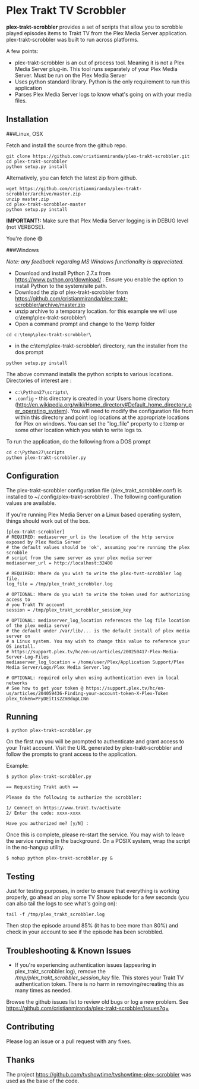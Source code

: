Plex Trakt TV Scrobbler
=====================

**plex-trakt-scrobbler** provides a set of scripts that allow you to scrobble played episodes items to Trakt TV from the Plex Media Server application. plex-trakt-scrobbler was built to run across platforms.

A few points:

* plex-trakt-scrobbler is an out of process tool. Meaning it is not a Plex Media Server plug-in. This tool runs separately of your Plex Media Server.
Must be run on the Plex Media Server
* Uses python standard library. Python is the only requirement to run this application
* Parses Plex Media Server logs to know what's going on with your media files.

Installation
----

###Linux, OSX

Fetch and install the source from the github repo.

```
git clone https://github.com/cristianmiranda/plex-trakt-scrobbler.git
cd plex-trakt-scrobbler
python setup.py install
```

Alternatively, you can fetch the latest zip from github.

```
wget https://github.com/cristianmiranda/plex-trakt-scrobbler/archive/master.zip
unzip master.zip
cd plex-trakt-scrobbler-master
python setup.py install
```

**IMPORTANT!:** Make sure that Plex Media Server logging is in DEBUG level (not VERBOSE).

You're done :smile:

###Windows

_Note: any feedback regarding MS Windows functionality is appreciated._

*  Download and install Python 2.7.x from https://www.python.org/download/ . Ensure you enable the option to install Python to the system/site path.
*  Download the zip of plex-trakt-scrobbler from https://github.com/cristianmiranda/plex-trakt-scrobbler/archive/master.zip
* unzip archive to a temporary location. for this example we will use c:\temp\plex-trakt-scrobbler\
* Open a command prompt and change to the \temp folder
```
cd c:\temp\plex-trakt-scrobbler\
```
* in the c:\temp\plex-trakt-scrobbler\ directory, run the installer from the dos prompt
```
python setup.py install
```
The above command installs the python scripts to various locations. Directories of interest are :
* ```c:\Python27\scripts\```
* ```.config```  - this directory is created in your Users home directory (http://en.wikipedia.org/wiki/Home_directory#Default_home_directory_per_operating_system). You will need to modify the configuration file from within this directory and point log locations at the appropriate locations for Plex on windows. You can set the "log_file" property to c:\temp or some other location which you wish to write logs to.

To run the application, do the following from a DOS prompt

```
cd c:\Python27\scripts
python plex-trakt-scrobbler.py
```

Configuration
-----------

The plex-trakt-scrobbler configuration file (plex_trakt_scrobbler.conf) is installed to ~/.config/plex-trakt-scrobbler/ . The following configuration values are available.

If you're running Plex Media Server on a Linux based operating system, things should work out of the box.

```
[plex-trakt-scrobbler]
# REQUIRED: mediaserver_url is the location of the http service exposed by Plex Media Server
# the default values should be 'ok', assuming you're running the plex scrobble
# script from the same server as your plex media server
mediaserver_url = http://localhost:32400

# REQUIRED: Where do you wish to write the plex-tvst-scrobbler log file.
log_file = /tmp/plex_trakt_scrobbler.log

# OPTIONAL: Where do you wish to write the token used for authorizing access to
# you Trakt TV account
session = /tmp/plex_trakt_scrobbler_session_key

# OPTIONAL: mediaserver_log_location references the log file location of the plex media server
# the default under /var/lib/... is the default install of plex media server on
# a Linux system. You may wish to change this value to reference your OS install.
# https://support.plex.tv/hc/en-us/articles/200250417-Plex-Media-Server-Log-Files
mediaserver_log_location = /home/user/Plex/Application Support/Plex Media Server/Logs/Plex Media Server.log

# OPTIONAL: required only when using authentication even in local networks
# See how to get your token @ https://support.plex.tv/hc/en-us/articles/204059436-Finding-your-account-token-X-Plex-Token
plex_token=PFyDEit1s2ZmBdupLCNn
```

Running
--------

```
$ python plex-trakt-scrobbler.py
```
On the first run you will be prompted to authenticate and grant access to your Trakt account. Visit the URL generated by plex-trakt-scrobbler and follow the prompts to grant access to the application.

Example:

```
$ python plex-trakt-scrobbler.py

== Requesting Trakt auth ==

Please do the following to authorize the scrobbler:

1/ Connect on https://www.trakt.tv/activate
2/ Enter the code: xxxx-xxxx

Have you authorized me? [y/N] :
```

Once this is complete, please re-start the service.
You may wish to leave the service running in the background. On a POSIX system, wrap the script in the no-hangup utility.

```
$ nohup python plex-trakt-scrobbler.py &
```

Testing
-------------
Just for testing purposes, in order to ensure that everything is working properly, go ahead an play some TV Show episode for a few seconds (you can also tail the logs to see what's going on):

```
tail -f /tmp/plex_trakt_scrobbler.log
```

Then stop the episode around 85% (it has to bee more than 80%) and check in your account to see if the episode has been scrobbled.


Troubleshooting & Known Issues
-------------

* If you're experiencing authentication issues (appearing in plex_trakt_scrobbler.log), remove the _/tmp/plex_trakt_scrobbler_session_key_ file. This stores your Trakt TV authentication token. There is no harm in removing/recreating this as many times as needed.

Browse the github issues list to review old bugs or log a new problem.  See https://github.com/cristianmiranda/plex-trakt-scrobbler/issues?q=


Contributing
-----------

Please log an issue or a pull request with any fixes.

Thanks
------

The project https://github.com/tvshowtime/tvshowtime-plex-scrobbler was used as the base of the code.
